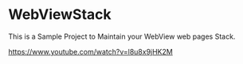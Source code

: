 # WebViewStack
This is a Sample Project to Maintain your WebView web pages Stack.


https://www.youtube.com/watch?v=l8u8x9jHK2M

